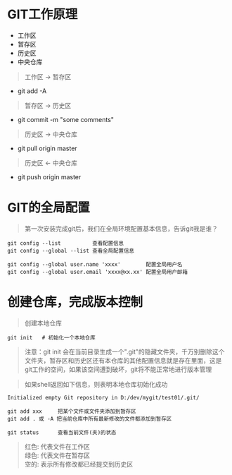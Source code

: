 # GIT工作原理
* 工作区
* 暂存区
* 历史区
* 中央仓库
> 工作区 -> 暂存区
* git add -A
> 暂存区 -> 历史区
* git commit -m "some comments"
> 历史区 -> 中央仓库
* git pull origin master
> 历史区 <- 中央仓库
* git push origin master

# GIT的全局配置
> 第一次安装完成git后，我们在全局环境配置基本信息，告诉git我是谁？
```shell
git config --list          查看配置信息
git config --global --list 查看全局配置信息

git config --global user.name 'xxxx'        配置全局用户名
git config --global user.email 'xxxx@xx.xx' 配置全局用户邮箱
```
# 创建仓库，完成版本控制
> 创建本地仓库
```shell
git init   # 初始化一个本地仓库
```
> 注意：git init 会在当前目录生成一个".git"的隐藏文件夹，千万别删除这个文件夹，暂存区和历史区还有本仓库的其他配置信息就是存在里面，这是git工作的空间，如果该空间遭到破坏，git将不能正常地进行版本管理

> 如果shell返回如下信息，则表明本地仓库初始化成功
```shell
Initialized empty Git repository in D:/dev/mygit/test01/.git/
```
```shell
git add xxx     把某个文件或文件夹添加到暂存区
git add . 或 -A 把当前仓库中所有最新修改的文件都添加到暂存区
```
```shell
git status      查看当前文件(夹)的状态
```
> 红色: 代表文件在工作区<br/>
> 绿色: 代表文件在暂存区<br/>
> 空的: 表示所有修改都已经提交到历史区

